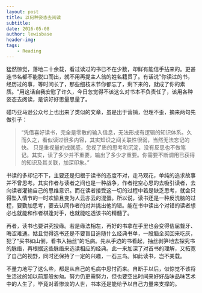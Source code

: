 ```yaml
---
layout: post
title: 以何种姿态去阅读
subtitle:
date: 2016-05-08
author: lewisbase
header-img:
tags: 
    - Reading
---
```

猛然惊觉，落地二十余载，看过读过的书已不在少数，却鲜有能信手拈来的。更甚连书名都不能脱口而出，就不用再提主人翁的姓名籍贯了。有话说"你读过的书，经历过的事，等时间长了，那些细枝末节你都忘了，剩下来的，就成了你的素质。"用这话自我安慰了许久，今日忽觉得不该这么对书本不负责任了，该用各种姿态去阅读，是该好好思量思量了。

碰巧亚马逊公众号上也出来了类似的文章，虽是出于营销，但理不歪，摘来两句先做引子：

>“凭借喜好读书，完全是零散的输入信息，无法形成有逻辑的知识体系。久而久之，看似读过很多内容，其实知识之间关联性很弱，当然无法忘记的快。
只是重视量的成就感，忽视了质的思考和沉淀，没有反思也不做笔记。其实，读了多少并不重要，输出了多少才重要。你需要不断调用已获得的知识及其关联，加深印象。”

书读的多却记不下，主要还是归根于读书的态度不对，走马观花，单纯的追求故事并不曾思考。其实作者与读者之间也是一种战争，作者挖空心思的去吸引读者，去向读者灌输自己的思维意识。而在读者接受这一切的过程中若是缺乏思考，就会只得坠入情节的一时欢愉且变为人云亦云的混蛋。所以说，读书还是一种反洗脑的过程，要勤加思考，要去认同作者的对并挑出他的错。能在书中读出个对错的读者想必也就能和作者棋逢对手，也就能吃透该书的精髓了。

再者，读书也要讲究投缘。若是缘法相左，再好的书拿在手里也会变得佶屈聱牙、晦涩难通。姑且觉得选书还是不要盲目追随什么经典书单，一股脑全买回来吃灰，犯了“买书如山倒，看书入抽丝”的毛病。先从手边的书看起，抽丝剥笋地去探究书的脉络，再根据这些脉络来选读相应的经典。此一来加深了对首书的理解，又拓宽了自己的视野，同时还保持了一定的兴趣，一石三鸟。如此读书，岂不美载。

不量力地写了这么些，都是从自己的毛病中思忖而来。自断手以后，似惊觉不该将生活过的如以前那般匆匆。努力仍更需努力，但也要空出时间来好好品味品味艺术中的人生了，毕竟对着惨淡的人世，书本还是能给予以自己力量来支撑的。
